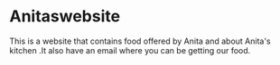 # Anitaswebsite
This is a website that contains food offered by Anita and about Anita's kitchen .It also have an email where you can be getting our food.
